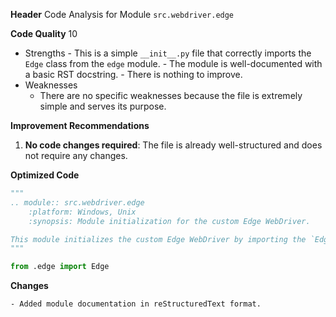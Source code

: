 **Header**
    Code Analysis for Module `src.webdriver.edge`

**Code Quality**
10
 - Strengths
        - This is a simple `__init__.py` file that correctly imports the `Edge` class from the `edge` module.
        - The module is well-documented with a basic RST docstring.
        - There is nothing to improve.
 - Weaknesses
    - There are no specific weaknesses because the file is extremely simple and serves its purpose.

**Improvement Recommendations**
1.  **No code changes required**: The file is already well-structured and does not require any changes.

**Optimized Code**
```python
"""
.. module:: src.webdriver.edge
    :platform: Windows, Unix
    :synopsis: Module initialization for the custom Edge WebDriver.

This module initializes the custom Edge WebDriver by importing the `Edge` class.
"""

from .edge import Edge
```
**Changes**
```
- Added module documentation in reStructuredText format.
```